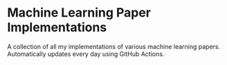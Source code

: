 # Machine Learning Paper Implementations

A collection of all my implementations of various machine learning papers. Automatically updates every
day using GitHub Actions.
